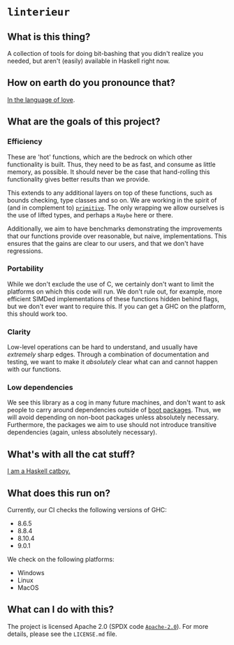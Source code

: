 # `linterieur` 

## What is this thing?

A collection of tools for doing bit-bashing that you didn't realize you needed,
but aren't (easily) available in Haskell right now.

## How on earth do you pronounce that?

[In the language of
love](https://translate.google.com/?sl=fr&tl=en&text=l%27int%C3%A9rieur&op=translate).

## What are the goals of this project?

### Efficiency

These are 'hot' functions, which are the bedrock on which other functionality is
built. Thus, they need to be as fast, and consume as little memory, as possible.
It should never be the case that hand-rolling this functionality gives better
results than we provide.

This extends to any additional layers on top of these functions, such as bounds
checking, type classes and so on. We are working in the spirit of (and in
complement to)
[`primitive`](https://hackage.haskell.org/package/primitive-0.7.1.0). The only
wrapping we allow ourselves is the use of lifted types, and perhaps a `Maybe`
here or there.

Additionally, we aim to have benchmarks demonstrating the improvements that our
functions provide over reasonable, but naive, implementations. This ensures that
the gains are clear to our users, and that we don't have regressions.

### Portability

While we don't exclude the use of C, we certainly don't want to limit the
platforms on which this code will run. We don't rule out, for example, more
efficient SIMDed implementations of these functions hidden behind flags, but we
don't ever want to require this. If you can get a GHC on the platform, this
should work too.

### Clarity

Low-level operations can be hard to understand, and usually have _extremely_
sharp edges. Through a combination of documentation and testing, we want to make
it _absolutely_ clear what can and cannot happen with our functions.

### Low dependencies

We see this library as a cog in many future machines, and don't want to ask
people to carry around dependencies outside of [boot packages](https://gitlab.haskell.org/ghc/ghc/-/wikis/commentary/libraries/version-history). Thus, we will
avoid depending on non-boot packages unless absolutely necessary.
Furthermore, the packages we aim to use should not introduce transitive
dependencies (again, unless absolutely necessary).

## What's with all the cat stuff?

[I am a Haskell catboy.](https://twitter.com/KozRoss)

## What does this run on?

Currently, our CI checks the following versions of GHC:

* 8.6.5
* 8.8.4
* 8.10.4
* 9.0.1

We check on the following platforms:

* Windows
* Linux
* MacOS

## What can I do with this?

The project is licensed Apache 2.0 (SPDX code
[`Apache-2.0`](https://spdx.org/licenses/Apache-2.0.html)). For more details,
please see the `LICENSE.md` file.
